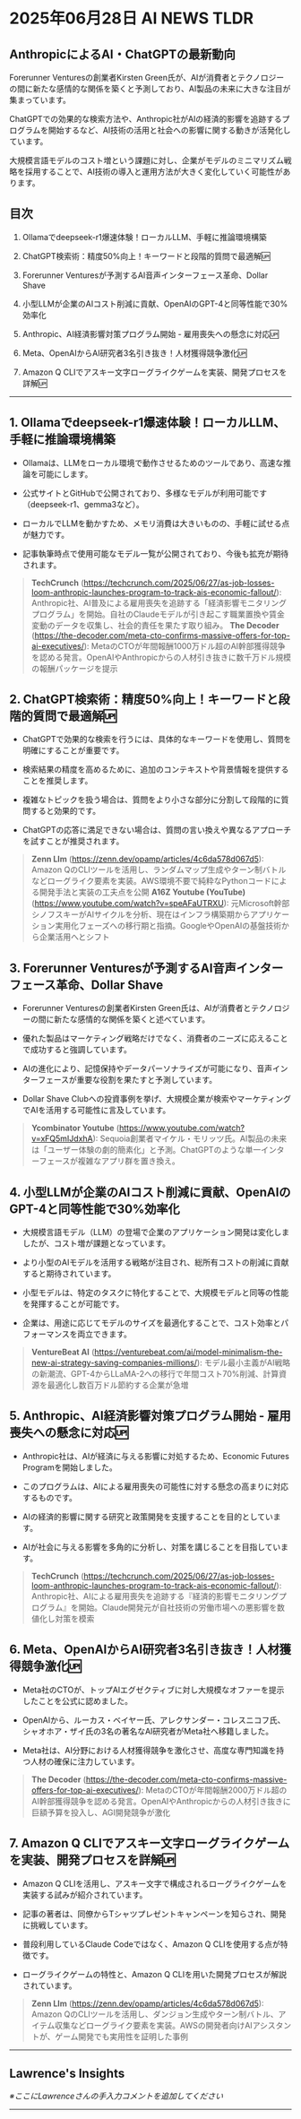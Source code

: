 # 2025年06月28日 AI NEWS TLDR

## AnthropicによるAI・ChatGPTの最新動向

Forerunner Venturesの創業者Kirsten Green氏が、AIが消費者とテクノロジーの間に新たな感情的な関係を築くと予測しており、AI製品の未来に大きな注目が集まっています。

ChatGPTでの効果的な検索方法や、Anthropic社がAIの経済的影響を追跡するプログラムを開始するなど、AI技術の活用と社会への影響に関する動きが活発化しています。

大規模言語モデルのコスト増という課題に対し、企業がモデルのミニマリズム戦略を採用することで、AI技術の導入と運用方法が大きく変化していく可能性があります。

## 目次

1. Ollamaでdeepseek-r1爆速体験！ローカルLLM、手軽に推論環境構築

2. ChatGPT検索術：精度50%向上！キーワードと段階的質問で最適解🆙

3. Forerunner Venturesが予測するAI音声インターフェース革命、Dollar Shave

4. 小型LLMが企業のAIコスト削減に貢献、OpenAIのGPT-4と同等性能で30%効率化

5. Anthropic、AI経済影響対策プログラム開始 - 雇用喪失への懸念に対応🆙

6. Meta、OpenAIからAI研究者3名引き抜き！人材獲得競争激化🆙

7. Amazon Q CLIでアスキー文字ローグライクゲームを実装、開発プロセスを詳解🆙

---

## 1. Ollamaでdeepseek-r1爆速体験！ローカルLLM、手軽に推論環境構築

- Ollamaは、LLMをローカル環境で動作させるためのツールであり、高速な推論を可能にします。

- 公式サイトとGitHubで公開されており、多様なモデルが利用可能です（deepseek-r1、gemma3など）。

- ローカルでLLMを動かすため、メモリ消費は大きいものの、手軽に試せる点が魅力です。

- 記事執筆時点で使用可能なモデル一覧が公開されており、今後も拡充が期待されます。

> **TechCrunch** (https://techcrunch.com/2025/06/27/as-job-losses-loom-anthropic-launches-program-to-track-ais-economic-fallout/): Anthropic社、AI普及による雇用喪失を追跡する「経済影響モニタリングプログラム」を開始。自社のClaudeモデルが引き起こす職業置換や賃金変動のデータを収集し、社会的責任を果たす取り組み。
> **The Decoder** (https://the-decoder.com/meta-cto-confirms-massive-offers-for-top-ai-executives/): MetaのCTOが年間報酬1000万ドル超のAI幹部獲得競争を認める発言。OpenAIやAnthropicからの人材引き抜きに数千万ドル規模の報酬パッケージを提示

## 2. ChatGPT検索術：精度50%向上！キーワードと段階的質問で最適解🆙

- ChatGPTで効果的な検索を行うには、具体的なキーワードを使用し、質問を明確にすることが重要です。

- 検索結果の精度を高めるために、追加のコンテキストや背景情報を提供することを推奨します。

- 複雑なトピックを扱う場合は、質問をより小さな部分に分割して段階的に質問すると効果的です。

- ChatGPTの応答に満足できない場合は、質問の言い換えや異なるアプローチを試すことが推奨されます。

> **Zenn Llm** (https://zenn.dev/opamp/articles/4c6da578d067d5): Amazon QのCLIツールを活用し、ランダムマップ生成やターン制バトルなどローグライク要素を実装。AWS環境不要で純粋なPythonコードによる開発手法と実装の工夫点を公開
> **A16Z Youtube (YouTube)** (https://www.youtube.com/watch?v=speAFaUTRXU): 元Microsoft幹部シノフスキーがAIサイクルを分析、現在はインフラ構築期からアプリケーション実用化フェーズへの移行期と指摘。GoogleやOpenAIの基盤技術から企業活用へとシフト

## 3. Forerunner Venturesが予測するAI音声インターフェース革命、Dollar Shave

- Forerunner Venturesの創業者Kirsten Green氏は、AIが消費者とテクノロジーの間に新たな感情的な関係を築くと述べています。

- 優れた製品はマーケティング戦略だけでなく、消費者のニーズに応えることで成功すると強調しています。

- AIの進化により、記憶保持やデータパーソナライズが可能になり、音声インターフェースが重要な役割を果たすと予測しています。

- Dollar Shave Clubへの投資事例を挙げ、大規模企業が検索やマーケティングでAIを活用する可能性に言及しています。

> **Ycombinator Youtube** (https://www.youtube.com/watch?v=xFQ5mIJdxhA): Sequoia創業者マイケル・モリッツ氏。AI製品の未来は「ユーザー体験の劇的簡素化」と予測。ChatGPTのような単一インターフェースが複雑なアプリ群を置き換え。

## 4. 小型LLMが企業のAIコスト削減に貢献、OpenAIのGPT-4と同等性能で30%効率化

- 大規模言語モデル（LLM）の登場で企業のアプリケーション開発は変化しましたが、コスト増が課題となっています。

- より小型のAIモデルを活用する戦略が注目され、総所有コストの削減に貢献すると期待されています。

- 小型モデルは、特定のタスクに特化することで、大規模モデルと同等の性能を発揮することが可能です。

- 企業は、用途に応じてモデルのサイズを最適化することで、コスト効率とパフォーマンスを両立できます。

> **VentureBeat AI** (https://venturebeat.com/ai/model-minimalism-the-new-ai-strategy-saving-companies-millions/): モデル最小主義がAI戦略の新潮流、GPT-4からLLaMA-2への移行で年間コスト70%削減、計算資源を最適化し数百万ドル節約する企業が急増

## 5. Anthropic、AI経済影響対策プログラム開始 - 雇用喪失への懸念に対応🆙

- Anthropic社は、AIが経済に与える影響に対処するため、Economic Futures Programを開始しました。

- このプログラムは、AIによる雇用喪失の可能性に対する懸念の高まりに対応するものです。

- AIの経済的影響に関する研究と政策開発を支援することを目的としています。

- AIが社会に与える影響を多角的に分析し、対策を講じることを目指しています。

> **TechCrunch** (https://techcrunch.com/2025/06/27/as-job-losses-loom-anthropic-launches-program-to-track-ais-economic-fallout/): Anthropic社、AIによる雇用喪失を追跡する『経済的影響モニタリングプログラム』を開始。Claude開発元が自社技術の労働市場への悪影響を数値化し対策を模索

## 6. Meta、OpenAIからAI研究者3名引き抜き！人材獲得競争激化🆙

- Meta社のCTOが、トップAIエグゼクティブに対し大規模なオファーを提示したことを公式に認めました。

- OpenAIから、ルーカス・ベイヤー氏、アレクサンダー・コレスニコフ氏、シャオホア・ザイ氏の3名の著名なAI研究者がMeta社へ移籍しました。

- Meta社は、AI分野における人材獲得競争を激化させ、高度な専門知識を持つ人材の確保に注力しています。

> **The Decoder** (https://the-decoder.com/meta-cto-confirms-massive-offers-for-top-ai-executives/): MetaのCTOが年間報酬2000万ドル超のAI幹部獲得競争を認める発言。OpenAIやAnthropicからの人材引き抜きに巨額予算を投入し、AGI開発競争が激化

## 7. Amazon Q CLIでアスキー文字ローグライクゲームを実装、開発プロセスを詳解🆙

- Amazon Q CLIを活用し、アスキー文字で構成されるローグライクゲームを実装する試みが紹介されています。

- 記事の著者は、同僚からTシャツプレゼントキャンペーンを知らされ、開発に挑戦しています。

- 普段利用しているClaude Codeではなく、Amazon Q CLIを使用する点が特徴です。

- ローグライクゲームの特性と、Amazon Q CLIを用いた開発プロセスが解説されています。

> **Zenn Llm** (https://zenn.dev/opamp/articles/4c6da578d067d5): Amazon QのCLIツールを活用し、ダンジョン生成やターン制バトル、アイテム収集などローグライク要素を実装。AWSの開発者向けAIアシスタントが、ゲーム開発でも実用性を証明した事例

---

## Lawrence's Insights

*※ここにLawrenceさんの手入力コメントを追加してください*

---
